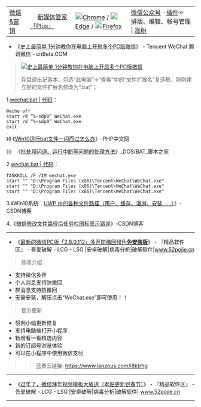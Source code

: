 
<table><tr><td><a href="https://github.com/taoste/Hello-World/tree/master/eBook/%E5%BE%AE%E4%BF%A1%26%E8%90%A5%E9%94%80" title="微信&营销">微信&营销</a></td><td>
<img class="bottom"  src="https://xmt.cn/static/img/favicon.png" height="15" width="15" />
<a href="https://xmt.cn/" title="新媒体管家「Plus」-微信公众号-神器:微信排版、编辑、帐号管理，多账号同步管理">新媒体管家</a><a href="https://xmt.cn/plugin/download" title="新媒体管家「Plus」下载安装 - 微信排版、编辑、帐号管理 / 新媒体管家「Plus」是运行在网页浏览器端的插件">「Plus」</a></td>
     　　 <td> 
	    <a href="https://chrome.google.com/webstore/detail/%E6%96%B0%E5%AA%92%E4%BD%93%E7%AE%A1%E5%AE%B6/jicmnjcngcnfhgfggbdhlbjpcbadimaj?hl=zh-CN" title="新媒体管家 – Chrome 网上应用店 | 你现在可以将 [ Chrome Web Store ] 中的扩展插件添加到 “Microsoft Edge” "><img class="bottom"  src="https://go.choong.net/welcome/chrome-96x96.png" height="20" width="20" />Chrome</a>
	    / <a href="https://microsoftedge.microsoft.com/addons/detail/afljpghollbanbohmmonkjgjfakaabih?hl=zh-CN" title="新媒体管家 - Microsoft Edge Addons – Microsoft Edge 加载项 - 应用商店 | 你现在可以将 [ Chrome Web Store ] 中的扩展插件添加到 “Microsoft Edge” "><img class="bottom"  src="https://go.choong.net/welcome/edge-96x96.png" height="20" width="20" />Edge</a>
		/ <a href="https://addons.mozilla.org/zh-CN/firefox/addon/" title="未找到 ｜ 下载 🦊 Firefox 扩展（zh-CN）"><img class="bottom"  src="https://go.choong.net/welcome/firefox-32x32.ico" height="20" width="20" />Firefox</a>
	  </td> 
          <td style="text-align:left;">		
		<a href="https://mp.weixin.qq.com/" title="微信公众平台">微信公众号</a>
	        -<a href="https://github.com/taoste/Hello-World/raw/master/Tools/Wechat/%E6%96%B0%E5%AA%92%E4%BD%93%E7%AE%A1%E5%AE%B6_7_4_0__3.crx" title="【本地备份】Chrome浏览器插件手动安装">插件</a>☞ 排版、编辑、帐号管理 | 
		<a href="https://zhangfensir.com/" title="微信公众号吸粉平台_微信粉丝_快速加粉软件_推广微信公众号-涨粉先生
		 【新媒体管家】自2014年9月成立以来，一直专注于新媒体领域，
		致力于帮助媒体人解决新媒体运营、管理和变现的问题，累计用户已突破500万。
							  @上海政凯信息科技有限公司">涨粉</a>
	   </td>
      </tr> 
</table>  

- 《[史上最简单 1分钟教你在电脑上开启多个PC版微信](https://www.cnbeta.com/articles/soft/897111.htm)》 - Tencent WeChat 腾讯微信 - cnBeta.COM  
> <p><a href="https://static.cnbetacdn.com/article/2019/1009/ba9bb9703e4eab3.jpg"><img src="https://camo.githubusercontent.com/e97934cac225e1410dd4ff792ec8c4ddb7ac8d1e/68747470733a2f2f7374617469632e636e6265746163646e2e636f6d2f61727469636c652f323031392f313030392f6261396262393730336534656162332e6a7067" title="史上最简单 1分钟教你在电脑上开启多个PC版微信" /></a></p>
> 存盘退出记事本，勾选“此电脑”→“查看”中的“文件扩展名”复选框，将刚建立好的文件扩展名修改为“.bat”；

1.[wechat.bat | 代码](https://www.euweb.cn/archives/4999)：
```
@echo off
start /d “%~sdp0” WeChat.exe
start /d “%~sdp0” WeChat.exe
exit
```

》》 《[Win10运行bat文件一闪而过怎么办](https://www.php.cn/windows-443546.html)》-PHP中文网

》》 《[批处理闪退、运行中断等问题的处理方法](https://www.jb51.net/article/175814.htm)》_DOS/BAT_脚本之家


2.[wechat.bat | 代码](https://www.jianshu.com/p/a103897c9924)：
```
TASKKILL /F /IM wechat.exe
start "" "D:\Program Files (x86)\Tencent\WeChat\WeChat.exe"
start "" "D:\Program Files (x86)\Tencent\WeChat\WeChat.exe"
start "" "D:\Program Files (x86)\Tencent\WeChat\WeChat.exe"
```
3.《Win10系统：[UWP 中的各种文件路径（用户、缓存、漫游、安装……）](https://blog.csdn.net/weixin_34307464/article/details/86134613)》-CSDN博客

4.《[微信修改文件路径后任务栏图标显示错误](https://blog.csdn.net/sinat_32668567/article/details/70255963)》-CSDN博客

--------------------------------------------------------------------------------------------

- 《[最新的微信PC版「2.8.0.112」多开防撤回绿色**免安装版**](https://www.52pojie.cn/thread-1088591-1-1.html)》 - 『精品软件区』 - 吾爱破解 - LCG - LSG |安卓破解|病毒分析|破解软件|www.52pojie.cn 

> 修改介绍
* 支持微信多开
* 个人消息支持防撤回
* 群消息支持防撤回
* 无需安装，解压点击“WeChat.exe”即可使用！！

> 官方更新
* 惯例小幅更新修复
* 支持电脑端打开小程序
* 新增看一看精选内容
* 新的订阅号浏览体验
* 可以在小程序中使用微信支付


>>  蓝奏云链接:  https://www.lanzous.com/i8ktrhg

--------------------------------------------------------------------------------------------

- 《[过年了，微信拜年视频模板大放送（本贴更新到春节）](https://www.52pojie.cn/thread-1088394-1-1.html)》 - 『精品软件区』 - 吾爱破解 - LCG - LSG |安卓破解|病毒分析|破解软件| www.52pojie.cn  

--------------------------------------------------------------------------------------------
